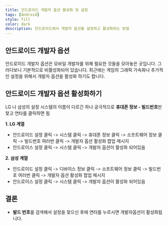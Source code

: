 ```yaml
---
title: 안드로이드 개발자 옵션 활성화 및 설정
tags: [Android]
style: fill
color: dark
description: 안드로이드에서 개발자 옵션를 설정하고 활성화하는 방법
---
```


## 안드로이드 개발자 옵션
안드로이드 개발자 옵션은 모바일 개발자를 위해 필요한 것들을 모아놓은 곳입니다. 그러다보니 기본적으로 비활성화되어 있습니다. 최근에는 게임의 그래픽 가속화나 추가적인 설정을 위해서 개발자 옵션을 활성화 하기도 합니다. 


## 안드로이드 개발자 옵션 활성화하기
LG 나 삼성의 설정 시스템의 이름이 다르긴 하나 궁극적으로 **휴대폰 정보 - 빌드번호**만 찾고 연타를 클릭하면 됨

**1. LG 계열**
- 안드로이드 설정 클릭 -> 시스템 클릭 -> 휴대폰 정보 클릭 -> 소프트웨어 정보 클릭 -> 빌드번호 여러번 클릭 -> 개발자 옵션 활성화 팝업 메시지
- 안드로이스 설정 클릭 -> 시스템 클릭 -> 개발자 옵션이 활성화 되어있음

**2. 삼성 계열**
- 안드로이드 설정 클릭 -> 디바이스 정보 클릭 -> 소프트웨어 정보 클릭 -> 빌드번호 여러번 클릭 -> 개발자 옵션 활성화 팝업 메시지
- 안드로이스 설정 클릭 -> 시스템 클릭 -> 개발자 옵션이 활성화 되어있음


## 결론
- **발드 번호**를 검색해서 설정을 찾으신 후에 연타를 누르시면 개발자옵션이 활성화됩니다.